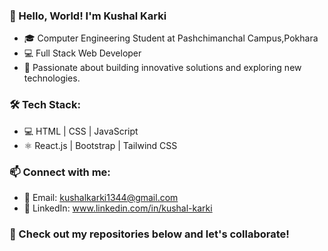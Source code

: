 ### 👋 Hello, World! I'm Kushal Karki
- 🎓 Computer Engineering Student at Pashchimanchal Campus,Pokhara
- 💻 Full Stack Web Developer
- 🚀 Passionate about building innovative solutions and exploring new technologies.

### 🛠️ Tech Stack:

- 💻 HTML | CSS | JavaScript
- ⚛️ React.js | Bootstrap | Tailwind CSS
  
### 📫 Connect with me:

- 📧 Email: kushalkarki1344@gmail.com
- 💼 LinkedIn: www.linkedin.com/in/kushal-karki
### 🌟 Check out my repositories below and let's collaborate!

